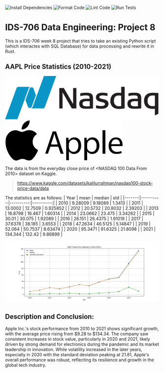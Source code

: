 ![Install Dependencies](https://github.com/haobo-yuan/IDS706-8-Rust-RewriteProject5/actions/workflows/install.yml/badge.svg)
![Format Code](https://github.com/haobo-yuan/IDS706-8-Rust-RewriteProject5/actions/workflows/format.yml/badge.svg)
![Lint Code](https://github.com/haobo-yuan/IDS706-8-Rust-RewriteProject5/actions/workflows/lint.yml/badge.svg)
![Run Tests](https://github.com/haobo-yuan/IDS706-8-Rust-RewriteProject5/actions/workflows/test.yml/badge.svg)

# IDS-706 Data Engineering: Project 8
This is a IDS-706 week 8 project that tries to take an existing Python script (which interactes with SQL Database) for data processing and rewrite it in Rust.

## AAPL Price Statistics (2010-2021)

![Logo Nasdaq](pictures/Logo_Nasdaq.png)![Logo AAPL](pictures/Logo_AAPL.png)

The data is from the everyday close price of <NASDAQ 100 Data From 2010> dataset on Kaggle.
>https://www.kaggle.com/datasets/kalilurrahman/nasdaq100-stock-price-data/data 

The statistics are as follows:
|   Year |      mean |    median |       std |
|-------:|----------:|----------:|----------:|
|   2010 |   9.28009 |   9.18089 |  1.3413   |
|   2011 |  13.0002  |  12.7509  |  0.925852 |
|   2012 |  20.5732  |  20.8032  |  2.39203  |
|   2013 |  16.8798  |  16.467   |  1.60314  |
|   2014 |  23.0662  |  23.475   |  3.34282  |
|   2015 |  30.01    |  30.075   |  1.92089  |
|   2016 |  26.151   |  26.4375  |  1.91019  |
|   2017 |  37.6378  |  38.185   |  3.6553   |
|   2018 |  47.2634  |  46.5125  |  5.14847  |
|   2019 |  52.064   |  50.7537  |  8.63474  |
|   2020 |  95.3471  |  91.6325  | 21.8098   |
|   2021 | 134.344   | 132.42    |  9.86899  |

![Plot](pictures/plot.png)

## Description and Conclusion:
Apple Inc.'s stock performance from 2010 to 2021 shows significant growth, with the average
price rising from $9.28 to $134.34. The company saw consistent increases in stock value, 
particularly in 2020 and 2021, likely driven by strong demand for electronics during the pandemic
and its market leadership in innovation. While volatility increased in the later years, especially
in 2020 with the standard deviation peaking at 21.81, Apple's overall performance was robust,
reflecting its resilience and growth in the global tech industry.
